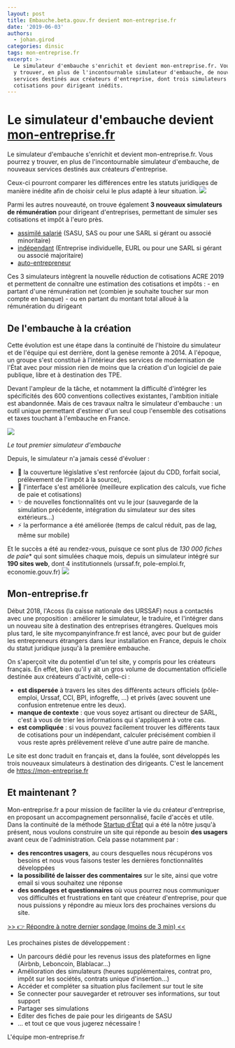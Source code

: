 ```yaml
---
layout: post
title: Embauche.beta.gouv.fr devient mon-entreprise.fr
date: '2019-06-03'
authors:
  - johan.girod
categories: dinsic
tags: mon-entreprise.fr
excerpt: >-
  Le simulateur d'embauche s'enrichit et devient mon-entreprise.fr. Vous pourrez
  y trouver, en plus de l'incontournable simulateur d'embauche, de nouveaux
  services destinés aux créateurs d'entreprise, dont trois simulateurs de
  cotisations pour dirigeant inédits.
---
```

# Le simulateur d'embauche devient [mon-entreprise.fr](https://mon-entreprise.fr)

Le simulateur d'embauche s'enrichit et devient mon-entreprise.fr. 
Vous pourrez y trouver, en plus de l'incontournable simulateur d'embauche, de nouveaux services destinés aux créateurs d'entreprise. 

Ceux-ci pourront comparer les différences entre les statuts juridiques de manière inédite afin de choisir celui le plus adapté à leur situation. 
![](https://pad.etalab.studio/uploads/upload_663d56fe53f10b1f0253c7d2d4b3b529.png)


Parmi les autres nouveauté, on trouve également **3 nouveaux simulateurs de rémunération** pour dirigeant d'entreprises, permettant de simuler ses cotisations et impôt à l'euro près.
* [assimilé salarié](https://mon-entreprise.fr/sécurité-sociale/assimilé-salarié) (SASU, SAS ou pour une SARL si gérant ou associé minoritaire)
* [indépendant](https://mon-entreprise.fr/sécurité-sociale/indépendant) (Entreprise individuelle, EURL ou pour une SARL si gérant ou associé majoritaire)
* [auto-entrepreneur](https://mon-entreprise.fr/sécurité-sociale/auto-entrepreneur)

Ces 3 simulateurs intègrent la nouvelle réduction de cotisations ACRE 2019 et permettent de connaître une estimation des cotisations et impôts :
    - en partant d'une rémunération net (combien je souhaite toucher sur mon compte en banque)
    - ou en partant du montant total alloué à la rémunération du dirigeant 

## De l'embauche à la création

Cette évolution est une étape dans la continuité de l'histoire du simulateur et de l'équipe qui est derrière, dont la genèse remonte à 2014. A l'époque, un groupe s'est constitué à l'intérieur des services de modernisation de l'État avec pour mission rien de moins que la création d'un logiciel de paie publique, libre et à destination des TPE. 

Devant l'ampleur de la tâche, et notamment la difficulté d'intégrer les spécificités des 600 conventions collectives existantes, l'ambition initiale est abandonnée. Mais de ces travaux naîtra le simulateur d'embauche : un outil unique permettant d'estimer d'un seul coup l'ensemble des cotisations et taxes touchant à l'embauche en France. 

![](https://pad.etalab.studio/uploads/upload_65351589b4da2021017557cb09259113.png)

   _Le tout premier simulateur d'embauche_

Depuis, le simulateur n'a jamais cessé d'évoluer :

* 📖 la couverture législative s'est renforcée (ajout du CDD, forfait social, prélèvement de l'impôt à la source), 
* 🎨 l'interface s'est améliorée (meilleure explication des calculs, vue fiche de paie et cotisations)
* ✨ de nouvelles fonctionnalités ont vu le jour (sauvegarde de la simulation précédente, intégration du simulateur sur des sites extérieurs...)
* ⚡ la performance a été améliorée (temps de calcul réduit, pas de lag, même sur mobile) 

Et le succès a été au rendez-vous, puisque ce sont plus de **130 000* fiches de paie** qui sont simulées chaque mois, depuis un simulateur intégré sur **190 sites web**, dont 4 institutionnels (urssaf.fr, pole-emploi.fr, economie.gouv.fr)
![](https://pad.etalab.studio/uploads/upload_2ed328f200936165eeb6cb5236f60e08.png)

## Mon-entreprise.fr

Début 2018, l'Acoss (la caisse nationale des URSSAF) nous a contactés avec une proposition : améliorer le simulateur, le traduire, et l'intégrer dans un nouveau site à destination des entreprises étrangères. 
Quelques mois plus tard, le site mycompanyinfrance.fr est lancé, avec pour but de guider les entrepreneurs étrangers dans leur installation en France, depuis le choix du statut juridique jusqu'à la première embauche.

On s'aperçoit vite du potentiel d'un tel site, y compris pour les créateurs français. 
En effet, bien qu'il y ait un gros volume de documentation officielle destinée aux créateurs d'activité, celle-ci :

* **est dispersée** à travers les sites des différents acteurs officiels (pôle-emploi, Urssaf, CCI, BPI, infogreffe, ...) et privés (avec souvent une confusion entretenue entre les deux).
* **manque de contexte** : que vous soyez artisant ou directeur de SARL, c'est à vous de trier les informations qui s'appliquent à votre cas.
* **est compliquée** : si vous pouvez facilement trouver les différents taux de cotisations pour un indépendant, calculer précisément combien il vous reste après prélèvement relève d'une autre paire de manche.

Le site est donc traduit en français et, dans la foulée, sont développés les trois nouveaux simulateurs à destination des dirigeants. C'est le lancement de https://mon-entreprise.fr

## Et maintenant ?

Mon-entreprise.fr a pour mission de faciliter la vie du créateur d'entreprise, en proposant un accompagnement personnalisé, facile d'accès et utile. Dans la continuité de la méthode [Startup d'État](https://beta.gouv.fr/) qui a été la nôtre jusqu'à présent, nous voulons construire un site qui réponde au besoin **des usagers** avant ceux de l'administration. 
Cela passe notamment par :

* **des rencontres usagers**, au cours desquelles nous récupérons vos besoins et nous vous faisons tester les dernières fonctionnalités développées
* **la possibilité de laisser des commentaires** sur le site, ainsi que votre email si vous souhaitez une réponse
* **des sondages et questionnaires** où vous pourrez nous communiquer vos difficultés et frustrations en tant que créateur d'entreprise, pour que nous puissions y répondre au mieux lors des prochaines versions du site.

 [\>> 👉 Répondre à notre dernier sondage (moins de 3 min) <<](https://startupdetat.typeform.com/to/TSqq99)

Les prochaines pistes de développement : 

* Un parcours dédié pour les revenus issus des plateformes en ligne (Airbnb, Leboncoin, Blablacar...)
* Amélioration des simulateurs (heures supplémentaires, contrat pro, impôt sur les sociétés, contrats unique d'insertion...)
* Accéder et compléter sa situation plus facilement sur tout le site
* Se connecter pour sauvegarder et retrouver ses informations, sur tout support
* Partager ses simulations
* Editer des fiches de paie pour les dirigeants de SASU
* ... et tout ce que vous jugerez nécessaire !

L'équipe mon-entreprise.fr
